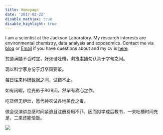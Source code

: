 ```yaml
---
title: Homepage
date: '2017-02-22'
disable_mathjax: true
disable_highlight: true
---
```


I am a scientist at the Jackson Laboratory. My research interests are environmental chemistry, data analysis and exposomics. Contact me via [blog](http://yufree.cn/en) or [Email](mailto:yufreecas@gmail.com) if you have questions about and my cv is [here](https://yufree.cn/en/vitae/). 

贫道满脑不合时宜，好诙谐吐槽，浏览[本博](http://yufree.cn/cn)勿认真于字句之间。

现以科学家身份于灯塔国要饭。

每日往来科研数据之间，试错不止。

如有闲暇，绘光影于RGB间，然罕有称心之作。

吃货但无炉灶，愿代神农试各地美食之毒。

做会议演讲总感时间紧迫且注册费用不菲，因而拟学成后教书，一来吐槽时间充足，二来还能恰饭。

<a href="https://clustrmaps.com/site/19okt"  title="Visit tracker"><img src="//www.clustrmaps.com/map_v2.png?d=aGKwZ-DF49N0z_8i7hiiN0lCCG-V4y_33u10MujnjH8&cl=ffffff" /></a>
